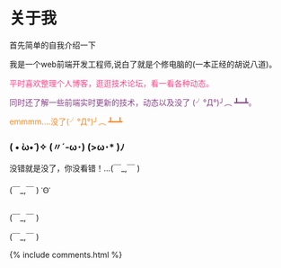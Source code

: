 ﻿
<h1>关于我</h1>

<p>
首先简单的自我介绍一下

<p style="color:#c8e">

我是一个web前端开发工程师,说白了就是个修电脑的(一本正经的胡说八道)。
<p style="color:#f48">
平时喜欢整理个人博客，逛逛技术论坛，看一看各种动态。

<p style="color:#848">
同时还了解一些前端实时更新的技术，动态以及没了 (╯°Д°)╯︵ ┻━┻。

<p style="color:#f82">emmmm....没了(╯°Д°)╯︵ ┻━┻

<h3> ( • ̀ω•́ )✧  (〃´-ω･)   (>ω･* )ﾉ </h3>  


<p style="color:skyblue">

没错就是没了，你没看错！...(￣_,￣ )

(￣_,￣ )   ་Ꙫ་ 


(￣_,￣ )


(￣_,￣ )

<p>



<p>



<p>



<p>



<p> 


<p> 

<p> 

<p> 


{% include comments.html %}


